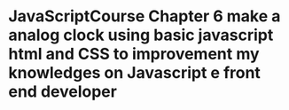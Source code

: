 # JavaScriptCourse Chapter 6 make a analog clock using basic javascript html and CSS to improvement my knowledges on Javascript e front end developer
